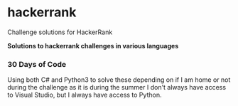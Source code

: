 # hackerrank
Challenge solutions for HackerRank

**Solutions to hackerrank challenges in various languages**

### 30 Days of Code

Using both C# and Python3 to solve these depending on if I am home or not during the challenge as it is during the summer I don't always have access to Visual Studio, but I always have access to Python.

